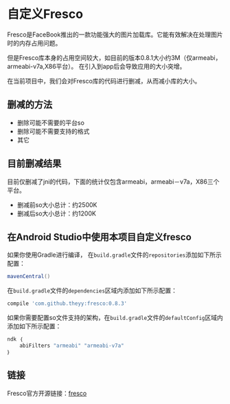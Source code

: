 # 自定义Fresco

Fresco是FaceBook推出的一款功能强大的图片加载库。它能有效解决在处理图片时的内存占用问题。

但是Fresco库本身的占用空间较大，如目前的版本0.8.1大小约3M（仅armeabi，armeabi-v7a,X86平台）。
在引入到app后会导致应用的大小突增。

在当前项目中，我们会对Fresco库的代码进行删减，从而减小库的大小。

## 删减的方法
- 删除可能不需要的平台so
- 删除可能不需要支持的格式
- 其它

## 目前删减结果
目前仅删减了jni的代码，下面的统计仅包含armeabi，armeabi－v7a，X86三个平台。

- 删减前so大小总计：约2500K
- 删减后so大小总计：约1200K

## 在Android Studio中使用本项目自定义fresco
如果你使用Gradle进行编译，
在`build.gradle`文件的`repositories`添加如下所示配置：
```groovy
mavenCentral()
```

在`build.gradle`文件的`dependencies`区域内添加如下所示配置：

```groovy
compile 'com.github.theyy:fresco:0.8.3'
```

如果你需要配置so文件支持的架构，在`build.gradle`文件的`defaultConfig`区域内添加如下所示配置：
```groovy
ndk ｛
    abiFilters "armeabi" "armeabi-v7a"
｝
```

## 链接
Fresco官方开源链接：[fresco](https://github.com/facebook/fresco)